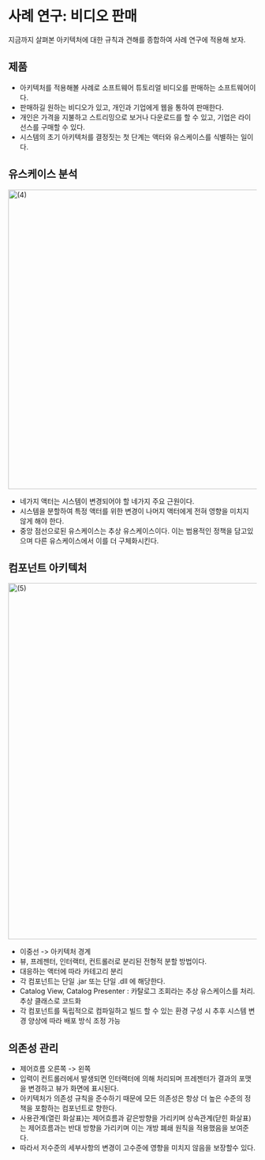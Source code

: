 # 사례 연구: 비디오 판매
 지금까지 살펴본 아키텍처에 대한 규칙과 견해를 종합하여 사례 연구에 적용해 보자.
 
 ## 제품
  - 아키텍처를 적용해볼 사례로 소프트웨어 튜토리얼 비디오를 판매하는 소프트웨어이다.
  - 판매하길 원하는 비디오가 있고, 개인과 기업에게 웹을 통하여 판매한다. 
  - 개인은 가격을 지불하고 스트리밍으로 보거나 다운로드를 할 수 있고, 기업은 라이선스를 구매할 수 있다.
  - 시스템의 초기 아키텍처를 결정짓는 첫 단계는 액터와 유스케이스를 식별하는 일이다.

## 유스케이스 분석
<img width="606" alt="(4)" src="https://user-images.githubusercontent.com/50142323/151648988-34aa4cdf-d406-493f-8f7f-895c564b49fa.png">
 
 - 네가지 액터는 시스템이 변경되어야 할 네가지 주요 근원이다.
 - 시스템을 분할하여 특정 액터를 위한 변경이 나머지 액터에게 전혀 영향을 미치지 않게 해야 한다.
 - 중앙 점선으로된 유스케이스는 추상 유스케이스이다. 이는 범용적인 정책을 담고있으며 다른 유스케이스에서 이를 더 구체화시킨다.

## 컴포넌트 아키텍처

<img width="721" alt="(5)" src="https://user-images.githubusercontent.com/50142323/151649166-9c53a75b-7443-40a4-bcb2-9de726032469.png">
 
 - 이중선 -> 아키텍처 경계
 - 뷰, 프레젠터, 인터랙터, 컨트롤러로 분리된 전형적 분할 방법이다.
 - 대응하는 액터에 따라 카테고리 분리
 - 각 컴포넌트는 단일 .jar 또는 단일 .dll 에 해당한다.
 - Catalog View, Catalog Presenter : 카탈로그 조회라는 추상 유스케이스를 처리. 추상 클래스로 코드화
 - 각 컴포넌트를 독립적으로 컴파일하고 빌드 할 수 있는 환경 구성 시 추후 시스템 변경 양상에 따라 배포 방식 조정 가능

## 의존성 관리
 - 제어흐름 오른쪽 -> 왼쪽
 - 입력이 컨트롤러에서 발생되면 인터랙터에 의해 처리되며 프레젠터가 결과의 포맷을 변경하고 뷰가 화면에 표시된다.
 - 아키텍처가 의존성 규칙을 준수하기 때문에 모든 의존성은 항상 더 높은 수준의 정책을 포함하는 컴포넌트로 향한다.
 - 사용관계(열린 화살표)는 제어흐름과 같은방향을 가리키며 상속관계(닫힌 화살표)는 제어흐름과는 반대 방향을 가리키며 이는 개방 폐쇄 원칙을 적용했음을 보여준다.
 - 따라서 저수준의 세부사항의 변경이 고수준에 영향을 미치지 않음을 보장할수 있다.


